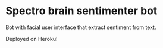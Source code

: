 # Spectro brain sentimenter bot
Bot with facial user interface that extract sentiment from text.

Deployed on Heroku!